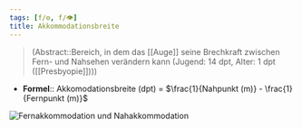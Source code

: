 ```yaml
---
tags: [f/⚙️, f/👁️]
title: Akkommodationsbreite
---
```

> (Abstract::Bereich, in dem das [[Auge]] seine Brechkraft zwischen Fern- und Nahsehen verändern kann (Jugend: 14 dpt, Alter: 1 dpt ([[Presbyopie]])))
- **Formel**:: Akkomodationsbreite (dpt) = $\frac{1}{Nahpunkt (m)} - \frac{1}{Fernpunkt (m)}$

![Fernakkommodation und Nahakkommodation](https://media-de.amboss.com/media/thumbs/big_57c9496950af8.jpg)